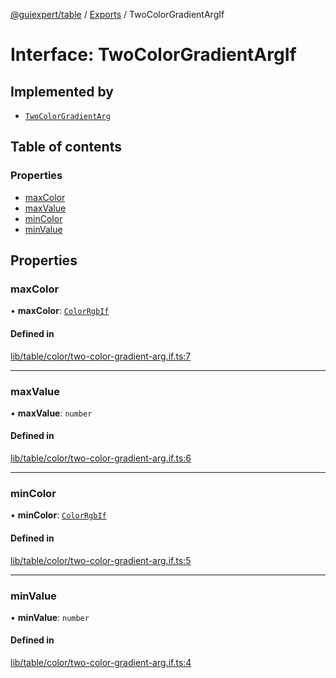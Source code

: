 [@guiexpert/table](../README.md) / [Exports](../modules.md) / TwoColorGradientArgIf

# Interface: TwoColorGradientArgIf

## Implemented by

- [`TwoColorGradientArg`](../classes/TwoColorGradientArg.md)

## Table of contents

### Properties

- [maxColor](TwoColorGradientArgIf.md#maxcolor)
- [maxValue](TwoColorGradientArgIf.md#maxvalue)
- [minColor](TwoColorGradientArgIf.md#mincolor)
- [minValue](TwoColorGradientArgIf.md#minvalue)

## Properties

### maxColor

• **maxColor**: [`ColorRgbIf`](ColorRgbIf.md)

#### Defined in

[lib/table/color/two-color-gradient-arg.if.ts:7](https://github.com/guiexperttable/ge-table/blob/65d38fc/libs/table/src/lib/table/color/two-color-gradient-arg.if.ts#L7)

___

### maxValue

• **maxValue**: `number`

#### Defined in

[lib/table/color/two-color-gradient-arg.if.ts:6](https://github.com/guiexperttable/ge-table/blob/65d38fc/libs/table/src/lib/table/color/two-color-gradient-arg.if.ts#L6)

___

### minColor

• **minColor**: [`ColorRgbIf`](ColorRgbIf.md)

#### Defined in

[lib/table/color/two-color-gradient-arg.if.ts:5](https://github.com/guiexperttable/ge-table/blob/65d38fc/libs/table/src/lib/table/color/two-color-gradient-arg.if.ts#L5)

___

### minValue

• **minValue**: `number`

#### Defined in

[lib/table/color/two-color-gradient-arg.if.ts:4](https://github.com/guiexperttable/ge-table/blob/65d38fc/libs/table/src/lib/table/color/two-color-gradient-arg.if.ts#L4)
